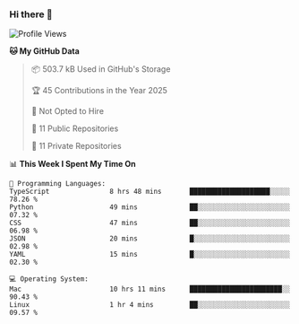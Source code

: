 ### Hi there 👋

<!--
**huayuan4396/huayuan4396** is a ✨ _special_ ✨ repository because its `README.md` (this file) appears on your GitHub profile.

Here are some ideas to get you started:

- 🔭 I’m currently working on ...
- 🌱 I’m currently learning ...
- 👯 I’m looking to collaborate on ...
- 🤔 I’m looking for help with ...
- 💬 Ask me about ...
- 📫 How to reach me: ...
- 😄 Pronouns: ...
- ⚡ Fun fact: ...
-->

<!--START_SECTION:waka-->
![Profile Views](http://img.shields.io/badge/Profile%20Views-1-blue)

**🐱 My GitHub Data** 

> 📦 503.7 kB Used in GitHub's Storage 
 > 
> 🏆 45 Contributions in the Year 2025
 > 
> 🚫 Not Opted to Hire
 > 
> 📜 11 Public Repositories 
 > 
> 🔑 11 Private Repositories 
 > 
📊 **This Week I Spent My Time On** 

```text
💬 Programming Languages: 
TypeScript               8 hrs 48 mins       ████████████████████░░░░░   78.26 % 
Python                   49 mins             ██░░░░░░░░░░░░░░░░░░░░░░░   07.32 % 
CSS                      47 mins             ██░░░░░░░░░░░░░░░░░░░░░░░   06.98 % 
JSON                     20 mins             █░░░░░░░░░░░░░░░░░░░░░░░░   02.98 % 
YAML                     15 mins             █░░░░░░░░░░░░░░░░░░░░░░░░   02.30 % 

💻 Operating System: 
Mac                      10 hrs 11 mins      ███████████████████████░░   90.43 % 
Linux                    1 hr 4 mins         ██░░░░░░░░░░░░░░░░░░░░░░░   09.57 % 
```


<!--END_SECTION:waka-->
